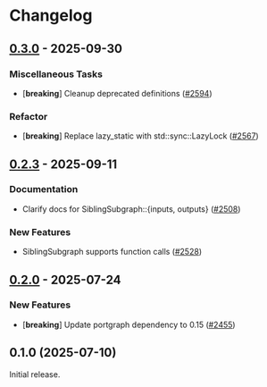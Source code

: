 # Changelog


## [0.3.0](https://github.com/CQCL/hugr/compare/hugr-persistent-v0.2.3...hugr-persistent-v0.3.0) - 2025-09-30

### Miscellaneous Tasks

- [**breaking**] Cleanup deprecated definitions ([#2594](https://github.com/CQCL/hugr/pull/2594))

### Refactor

- [**breaking**] Replace lazy_static with std::sync::LazyLock ([#2567](https://github.com/CQCL/hugr/pull/2567))

## [0.2.3](https://github.com/CQCL/hugr/compare/hugr-persistent-v0.2.2...hugr-persistent-v0.2.3) - 2025-09-11

### Documentation

- Clarify docs for SiblingSubgraph::{inputs, outputs} ([#2508](https://github.com/CQCL/hugr/pull/2508))

### New Features

- SiblingSubgraph supports function calls ([#2528](https://github.com/CQCL/hugr/pull/2528))

## [0.2.0](https://github.com/CQCL/hugr/compare/hugr-persistent-v0.1.0...hugr-persistent-v0.2.0) - 2025-07-24

### New Features

- [**breaking**] Update portgraph dependency to 0.15 ([#2455](https://github.com/CQCL/hugr/pull/2455))
## 0.1.0 (2025-07-10)

Initial release.

